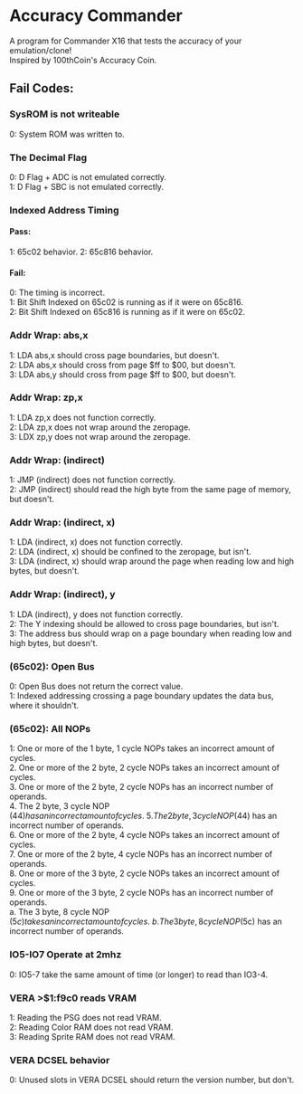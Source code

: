 # Accuracy Commander
A program for Commander X16 that tests the accuracy of your emulation/clone! \
Inspired by 100thCoin's Accuracy Coin.

## Fail Codes:
### SysROM is not writeable
0: System ROM was written to.

### The Decimal Flag
0: D Flag + ADC is not emulated correctly. \
1: D Flag + SBC is not emulated correctly.

### Indexed Address Timing
#### Pass:
1: 65c02 behavior.
2: 65c816 behavior.
#### Fail:
0: The timing is incorrect. \
1: Bit Shift Indexed on 65c02 is running as if it were on 65c816. \
2: Bit Shift Indexed on 65c816 is running as if it were on 65c02. 

### Addr Wrap: abs,x
1: LDA abs,x should cross page boundaries, but doesn't. \
2: LDA abs,x should cross from page $ff to $00, but doesn't. \
3: LDA abs,y should cross from page $ff to $00, but doesn't.

### Addr Wrap: zp,x
1: LDA zp,x does not function correctly. \
2: LDA zp,x does not wrap around the zeropage. \
3: LDX zp,y does not wrap around the zeropage.

### Addr Wrap: (indirect)
1: JMP (indirect) does not function correctly. \
2: JMP (indirect) should read the high byte from the same page of memory, but doesn't. 

### Addr Wrap: (indirect, x)
1: LDA (indirect, x) does not function correctly. \
2: LDA (indirect, x) should be confined to the zeropage, but isn't. \
3: LDA (indirect, x) should wrap around the page when reading low and high bytes, but doesn't.

### Addr Wrap: (indirect), y
1: LDA (indirect), y does not function correctly. \
2: The Y indexing should be allowed to cross page boundaries, but isn't. \
3: The address bus should wrap on a page boundary when reading low and high bytes, but doesn't.

### (65c02): Open Bus
0: Open Bus does not return the correct value. \
1: Indexed addressing crossing a page boundary updates the data bus, where it shouldn't.

### (65c02): All NOPs
1: One or more of the 1 byte, 1 cycle NOPs takes an incorrect amount of cycles. \
2. One or more of the 2 byte, 2 cycle NOPs takes an incorrect amount of cycles. \
3. One or more of the 2 byte, 2 cycle NOPs has an incorrect number of operands. \
4. The 2 byte, 3 cycle NOP ($44) has an incorrect amount of cycles. \
5. The 2 byte, 3 cycle NOP ($44) has an incorrect number of operands. \
6. One or more of the 2 byte, 4 cycle NOPs takes an incorrect amount of cycles. \
7. One or more of the 2 byte, 4 cycle NOPs has an incorrect number of operands. \
8. One or more of the 3 byte, 2 cycle NOPs takes an incorrect amount of cycles. \
9. One or more of the 3 byte, 2 cycle NOPs has an incorrect number of operands. \
a. The 3 byte, 8 cycle NOP ($5c) takes an incorrect amount of cycles. \
b. The 3 byte, 8 cycle NOP ($5c) has an incorrect number of operands.

### IO5-IO7 Operate at 2mhz
0: IO5-7 take the same amount of time (or longer) to read than IO3-4.



### VERA >$1:f9c0 reads VRAM
1: Reading the PSG does not read VRAM. \
2: Reading Color RAM does not read VRAM. \
3: Reading Sprite RAM does not read VRAM.

### VERA DCSEL behavior
0: Unused slots in VERA DCSEL should return the version number, but don't.
